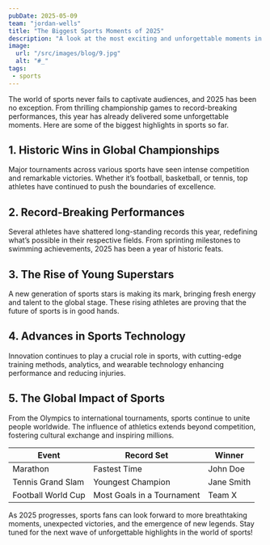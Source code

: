 ```yaml
---
pubDate: 2025-05-09
team: "jordan-wells"
title: "The Biggest Sports Moments of 2025"
description: "A look at the most exciting and unforgettable moments in sports for 2025, from record-breaking performances to championship victories."
image:
  url: "/src/images/blog/9.jpg"
  alt: "#_"
tags: 
 - sports
---
```


The world of sports never fails to captivate audiences, and 2025 has been no exception. From thrilling championship games to record-breaking performances, this year has already delivered some unforgettable moments. Here are some of the biggest highlights in sports so far.

## 1. Historic Wins in Global Championships

Major tournaments across various sports have seen intense competition and remarkable victories. Whether it’s football, basketball, or tennis, top athletes have continued to push the boundaries of excellence.

## 2. Record-Breaking Performances

Several athletes have shattered long-standing records this year, redefining what’s possible in their respective fields. From sprinting milestones to swimming achievements, 2025 has been a year of historic feats.

## 3. The Rise of Young Superstars

A new generation of sports stars is making its mark, bringing fresh energy and talent to the global stage. These rising athletes are proving that the future of sports is in good hands.

## 4. Advances in Sports Technology

Innovation continues to play a crucial role in sports, with cutting-edge training methods, analytics, and wearable technology enhancing performance and reducing injuries.

## 5. The Global Impact of Sports

From the Olympics to international tournaments, sports continue to unite people worldwide. The influence of athletics extends beyond competition, fostering cultural exchange and inspiring millions.

| Event              | Record Set                 | Winner     |
| ------------------ | -------------------------- | ---------- |
| Marathon           | Fastest Time               | John Doe   |
| Tennis Grand Slam  | Youngest Champion          | Jane Smith |
| Football World Cup | Most Goals in a Tournament | Team X     |

As 2025 progresses, sports fans can look forward to more breathtaking moments, unexpected victories, and the emergence of new legends. Stay tuned for the next wave of unforgettable highlights in the world of sports!
